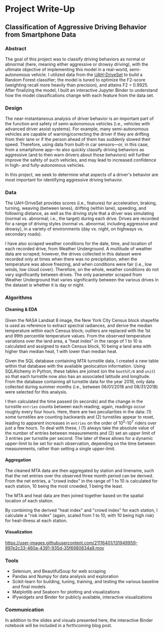 # Project Write-Up
## Classification of Aggressive Driving Behavior from Smartphone Data


### Abstract

The goal of this project was to classify driving behaviors as normal or abnormal (here, meaning either aggressive or drowsy driving), with the ultimate objective of implementing this model in a real-world, semi-autonomous vehicle. I utilized data from the [UAH-DriveSet](http://www.robesafe.uah.es/personal/eduardo.romera/uah-driveset/) to build a Random Forest classifier; the model is tuned to optimize the F2-score (weighting recall more heavily than precision), and attains F2 = 0.9925. After finalizing the model, I built an interactive Jupyter Binder to understand how the model classifications change with each feature from the data set.


### Design

The near-instantaneous analysis of driver behavior is an important part of the function and safety of semi-autonomous vehicles (i.e., vehicles with advanced driver assist systems). For example, many semi-autonomous vehicles are capable of warning/correcting the driver if they are drifting from their lane or if the person ahead of them has suddenly slowed their speed. Therefore, using data from built-in car sensors&mdash;or, in this case, from a smartphone app&mdash;to also quickly classify driving behaviors as aggressive (and to then warn drivers about those behaviors) will further improve the safety of such vehicles, and may lead to increased confidence in high- and fully-autonomous vehicles.

In this project, we seek to determine what aspects of a driver's behavior are most important for identifying aggressive driving behavior.

### Data

The UAH-DriveSet provides scores (i.e., features) for acceleration, braking, turning, weaving (between lanes), drifting (within lane), speeding, and following distance, as well as the driving style that a driver was simulating (normal vs. abnormal; i.e., the target) during each drive. Drives are recorded for a range of driving styles (normal vs. abnormal, including aggressive and drowsy), in a variety of environments (day vs. night, on highways vs. secondary roads).


I have also scraped weather conditions for the date, time, and location of each recorded drive, from Weather Underground. A multitude of weather data are scraped; however, the drives collected in this dataset were recorded only at times when there was no precipitation, when the temperature was above freezing, and when conditions were fair (i.e., low winds, low cloud cover). Therefore, on the whole, weather conditions do not vary significantly between drives. The only parameter scraped from Weather Underground that varies significantly between the various drives in the dataset is whether it is day or night.


### Algorithms

#### Cleaning & EDA
Given the NASA Landsat 8 image, the New York City Census block shapefile is used as reference to extract spectral radiances, and derive the median temperature within each Census block; outliers are replaced with the 1st and 99th percentile temperature values. From the observed temperature variations over the land area, a "heat index" in the range of 1 to 10 is calculated and assigned to each Census block, 10 being a land area with higher than median heat, 1 with lower than median heat.

Given the SQL database containing MTA turnstile data, I created a new table within that database with the available geolocation information. Using SQLAlchemy in Python, these tables are joined (on the `booth`/`C/A` and `unit`) so that each turnstile now also has an associated latitude and longitude. From the database containing all turnstile data for the year 2018, only data collected during summer months (i.e., between 06/01/2018 and 08/31/2018) were selected for this analysis.

I then calculated the time passed (in seconds) and the change in the turnstile `entries` counts between each reading; again, readings occur roughly every four hours. Here, there are two peculiarities in the data: (1) some turnstiles are counting backwards and (2) turnstiles appear to reset, leading to apparent increases in `entries` on the order of 10<sup>5</sup>-10<sup>7</sup> riders over just a few hours. To deal with these, I (1) always take the absolute value of the number of entries between measurements and (2) set an upper limit of 3 entries per turnstile per second. The later of these allows for a dynamic upper-limit to be set for each observation, depending on the time between measurements, rather than setting a single upper-limit.

#### Aggregation
The cleaned MTA data are then aggregated by station and linename, such that the net entries over the observed three month period can be derived. From the net entries, a "crowd index" in the range of 1 to 10 is calculated for each station, 10 being the most crowded, 1 being the least.

The MTA and heat data are then joined together based on the spatial location of each station.

By combining the derived "heat index" and "crowd index" for each station, I calculate a "risk index" (again, scaled from 1 to 10, with 10 being high risk) for heat-illness at each station.

#### Visualization

https://user-images.githubusercontent.com/21116401/131949959-997e2c33-460a-4391-935d-35f6980834a9.mov

### Tools
- Selenium, and BeautifulSoup for web scraping
- Pandas and Numpy for data analysis and exploration
- Scikit-learn for building, tuning, training, and testing the various baseline and final models
- Matplotlib and Seaborn for plotting and visualizations
- IPywidgets and Binder for publicly available, interactive visualizations

### Communication

In addition to the slides and visuals presented here, the interactive Binder notebook will be included in a forthcoming blog post.
